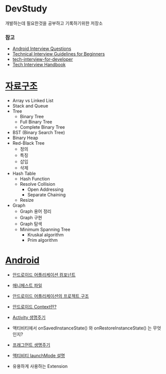 # DevStudy
개발하는데 필요한것을 공부하고 기록하기위한 저장소

### 참고
- [Android Interview Questions](https://github.com/MindorksOpenSource/android-interview-questions)
- [Technical Interview Guidelines for Beginners](https://github.com/JaeYeopHan/Interview_Question_for_Beginner)
- [tech-interview-for-developer](https://github.com/gyoogle/tech-interview-for-developer)
- [Tech Interview Handbook](https://techinterviewhandbook.org/)

# [자료구조](./DataStructure)
- Array vs Linked List
- Stack and Queue
- Tree
  - Binary Tree
  - Full Binary Tree
  - Complete Binary Tree
- BST (Binary Search Tree)
- Binary Heap
- Red-Black Tree
  - 정의
  - 특징
  - 삽입
  - 삭제
- Hash Table
  - Hash Function
  - Resolve Collision
    - Open Addressing
    - Separate Chaining
  - Resize
- Graph
  - Graph 용어 정리
  - Graph 구현
  - Graph 탐색
  - Minimum Spanning Tree
    - Kruskal algorithm
    - Prim algorithm

# [Android](./Android)
- [안드로이드 어플리케이션 컴포넌트](https://developer.android.com/guide/components/fundamentals.html#Components)

- [매니페스트 파일](https://developer.android.com/guide/components/fundamentals.html#Manifest)

- [안드로이드 어플리케이션의 프로젝트 구조](https://developer.android.com/studio/projects)

- [안드로이드 Context란?](https://blog.mindorks.com/understanding-context-in-android-application-330913e32514)

- [Activity 생명주기](https://developer.android.com/guide/components/activities/activity-lifecycle?hl=ko)

- 액티비티에서 onSavedInstanceState() 와 onRestoreInstanceState() 는 무엇인지?

- [프래그먼트 생명주기](https://developer.android.com/guide/components/fragments#java)

- [액티비티 launchMode 설명](https://blog.mindorks.com/android-activity-launchmode-explained-cbc6cf996802)

- 유용하게 사용하는 Extension